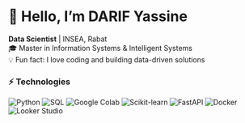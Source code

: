 # 👋 Hello, I’m DARIF Yassine

**Data Scientist** | INSEA, Rabat  
🎓 Master in Information Systems & Intelligent Systems  
💡 Fun fact: I love coding and building data-driven solutions  

### ⚡ Technologies

<p>
  <img src="https://img.shields.io/badge/Python-3776AB?style=for-the-badge&logo=python&logoColor=white" alt="Python" /> 
  <img src="https://img.shields.io/badge/SQL-4479A1?style=for-the-badge&logo=sql&logoColor=white" alt="SQL" /> 
  <img src="https://img.shields.io/badge/Google%20Colab-F9AB00?style=for-the-badge&logo=googlecolab&logoColor=white" alt="Google Colab" /> 
  <img src="https://img.shields.io/badge/Scikit--learn-F7931E?style=for-the-badge&logo=scikitlearn&logoColor=white" alt="Scikit-learn" /> 
  <img src="https://img.shields.io/badge/FastAPI-009688?style=for-the-badge&logo=fastapi&logoColor=white" alt="FastAPI" /> 
  <img src="https://img.shields.io/badge/Docker-2496ED?style=for-the-badge&logo=docker&logoColor=white" alt="Docker" /> 
  <img src="https://img.shields.io/badge/Looker%20Studio-00A2FF?style=for-the-badge&logo=google&logoColor=white" alt="Looker Studio" />
</p>
